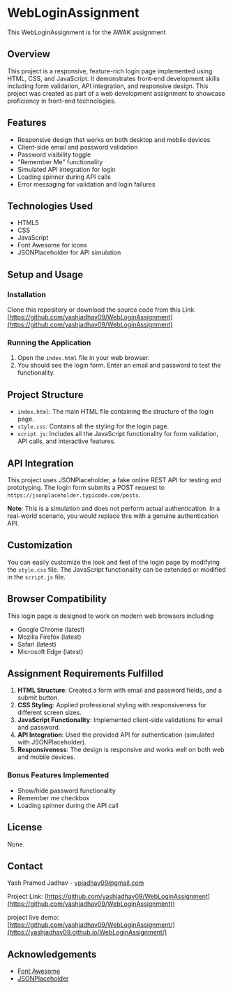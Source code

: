 # WebLoginAssignment
This WebLoginAssignment is for the AWAK assignment

## Overview
This project is a responsive, feature-rich login page implemented using HTML, CSS, and JavaScript. It demonstrates front-end development skills including form validation, API integration, and responsive design. This project was created as part of a web development assignment to showcase proficiency in front-end technologies.

## Features
- Responsive design that works on both desktop and mobile devices
- Client-side email and password validation
- Password visibility toggle
- "Remember Me" functionality
- Simulated API integration for login
- Loading spinner during API calls
- Error messaging for validation and login failures

## Technologies Used
- HTML5
- CSS
- JavaScript 
- Font Awesome for icons
- JSONPlaceholder for API simulation

## Setup and Usage

### Installation
 Clone this repository or download the source code from this Link: [https://github.com/yashjadhav09/WebLoginAssignment](https://github.com/yashjadhav09/WebLoginAssignment)

### Running the Application
1. Open the `index.html` file in your web browser.
2. You should see the login form. Enter an email and password to test the functionality.

## Project Structure
- `index.html`: The main HTML file containing the structure of the login page.
- `style.css`: Contains all the styling for the login page.
- `script.js`: Includes all the JavaScript functionality for form validation, API calls, and interactive features.

## API Integration
This project uses JSONPlaceholder, a fake online REST API for testing and prototyping. The login form submits a POST request to `https://jsonplaceholder.typicode.com/posts`. 

**Note**: This is a simulation and does not perform actual authentication. In a real-world scenario, you would replace this with a genuine authentication API.

## Customization
You can easily customize the look and feel of the login page by modifying the `style.css` file. The JavaScript functionality can be extended or modified in the `script.js` file.

## Browser Compatibility
This login page is designed to work on modern web browsers including:
- Google Chrome (latest)
- Mozilla Firefox (latest)
- Safari (latest)
- Microsoft Edge (latest)

## Assignment Requirements Fulfilled
1. **HTML Structure**: Created a form with email and password fields, and a submit button.
2. **CSS Styling**: Applied professional styling with responsiveness for different screen sizes.
3. **JavaScript Functionality**: Implemented client-side validations for email and password.
4. **API Integration**: Used the provided API for authentication (simulated with JSONPlaceholder).
5. **Responsiveness**: The design is responsive and works well on both web and mobile devices.

### Bonus Features Implemented
- Show/hide password functionality
- Remember me checkbox
- Loading spinner during the API call


## License
None.

## Contact
Yash Pramod Jadhav - ypjadhav09@gmail.com

Project Link: [https://github.com/yashjadhav09/WebLoginAssignment](https://github.com/yashjadhav09/WebLoginAssignment))

project live demo: [https://github.com/yashjadhav09/WebLoginAssignment/](https://yashjadhav09.github.io/WebLoginAssignment/)

## Acknowledgements
- [Font Awesome](https://fontawesome.com)
- [JSONPlaceholder](https://jsonplaceholder.typicode.com)
